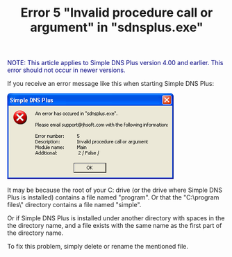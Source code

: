 ﻿---
title: Error 5 "Invalid procedure call or argument" in "sdnsplus.exe"
category: 14
frontpage: false
comments: true
created-utc: 2019-01-01
modified-utc: 2019-01-01
---
<p style="color: navy;">NOTE: This article applies to Simple DNS Plus version 4.00 and earlier. This error should not occur in newer versions.</p>
<p>If you receive an error message like this when starting Simple DNS Plus:</p>
<p> <img height="198" src="img/44/1.gif" width="383" /></p>
<p>It may be because the root of your C: drive (or the drive where Simple DNS Plus is installed) contains a file named "program". Or that the "C:\program files\" directory contains a file named "simple".</p>
<p>Or if Simple DNS Plus is installed under another directory with spaces in the the directory name, and a file exists with the same name as the first part of the directory name.</p>
<p>To fix this problem, simply delete or rename the mentioned file.</p>